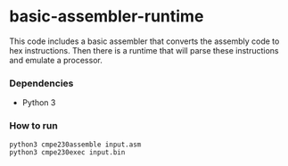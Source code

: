 # basic-assembler-runtime
This code includes a basic assembler that converts the assembly code to hex instructions. Then there is a runtime that will parse these instructions and emulate a processor.

### Dependencies
- Python 3

### How to run
```
python3 cmpe230assemble input.asm
python3 cmpe230exec input.bin
```
